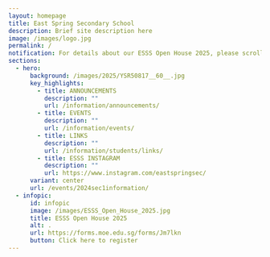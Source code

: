 ```yaml
---
layout: homepage
title: East Spring Secondary School
description: Brief site description here
image: /images/logo.jpg
permalink: /
notification: For details about our ESSS Open House 2025, please scroll down.
sections:
  - hero:
      background: /images/2025/YSR50817__60__.jpg
      key_highlights:
        - title: ANNOUNCEMENTS
          description: ""
          url: /information/announcements/
        - title: EVENTS
          description: ""
          url: /information/events/
        - title: LINKS
          description: ""
          url: /information/students/links/
        - title: ESSS INSTAGRAM
          description: ""
          url: https://www.instagram.com/eastspringsec/
      variant: center
      url: /events/2024sec1information/
  - infopic:
      id: infopic
      image: /images/ESSS_Open_House_2025.jpg
      title: ESSS Open House 2025
      alt: .
      url: https://forms.moe.edu.sg/forms/Jm7lkn
      button: Click here to register
---
```

